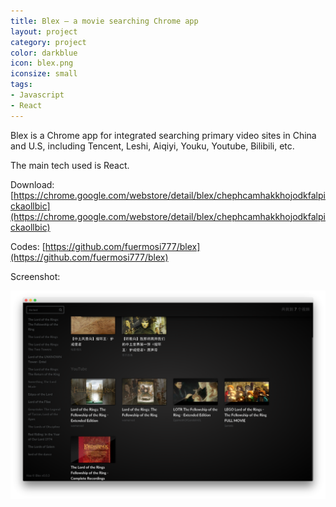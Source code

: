 ```yaml
---
title: Blex – a movie searching Chrome app
layout: project
category: project
color: darkblue
icon: blex.png
iconsize: small
tags:
- Javascript
- React
---
```


Blex is a Chrome app for integrated searching primary video sites in China and U.S, including Tencent, Leshi, Aiqiyi, Youku, Youtube, Bilibili, etc.

The main tech used is React.

Download: [https://chrome.google.com/webstore/detail/blex/chephcamhakkhojodkfalpickaollbic](https://chrome.google.com/webstore/detail/blex/chephcamhakkhojodkfalpickaollbic)

Codes: [https://github.com/fuermosi777/blex](https://github.com/fuermosi777/blex)

Screenshot:

![](/images/blex-screen.png)